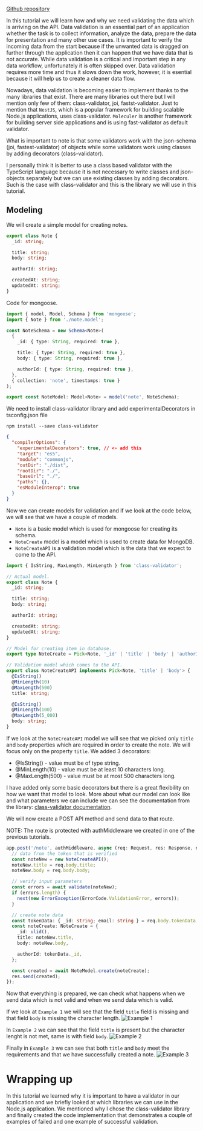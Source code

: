 [Github repository](https://github.com/nisicadmir/nodejs-typescript)

In this tutorial we will learn how and why we need validating the data which is arriving on the API. Data validation is an essential part of an application whether the task is to collect information, analyze the data, prepare the data for presentation and many other use cases. It is important to verify the incoming data from the start because if the unwanted data is dragged on further through the application then it can happen that we have data that is not accurate.
While data validation is a critical and important step in any data workflow, unfortunately it is often skipped over. Data validation requires more time and thus it slows down the work, however, it is esential because it will help us to create a cleaner data flow.

Nowadays, data validation is becoming easier to implement thanks to the many libraries that exist. There are many libraries out there but I will mention only few of them: class-validator, joi, fastst-validator.
Just to mention that `NestJS`, which is a popular framework for building scalable Node.js applications, uses class-validator. `Moleculer` is another framework for building server side applications and is using fast-validator as default validator.

What is important to note is that some validators work with the json-schema (joi, fastest-validator) of objects while some validators work using classes by adding decorators (class-validator).

I personally think it is better to use a class based validator with the TypeScript language because it is not necessary to write classes and json-objects separately but we can use existing classes by adding decorators. Such is the case with class-validator and this is the library we will use in this tutorial.

## Modeling

We will create a simple model for creating notes.
```typescript
export class Note {
  _id: string;

  title: string;
  body: string;

  authorId: string;

  createdAt: string;
  updatedAt: string;
}
```


Code for mongoose.
```typescript
import { model, Model, Schema } from 'mongoose';
import { Note } from './note.model';

const NoteSchema = new Schema<Note>(
  {
    _id: { type: String, required: true },

    title: { type: String, required: true },
    body: { type: String, required: true },

    authorId: { type: String, required: true },
  },
  { collection: 'note', timestamps: true }
);

export const NoteModel: Model<Note> = model('note', NoteSchema);
```

We need to install class-validator library and add experimentalDecorators in tsconfig.json file
```
npm install --save class-validator
```

```json
{
  "compilerOptions": {
    "experimentalDecorators": true, // <- add this
    "target": "es5",
    "module": "commonjs",
    "outDir": "./dist",
    "rootDir": "./",
    "baseUrl": "./",
    "paths": {},
    "esModuleInterop": true
  }
}

```

Now we can create models for validation and if we look at the code below, we will see that we have a couple of models.
- `Note` is a basic model which is used for mongoose for creating its schema.
- `NoteCreate` model is a model which is used to create data for MongoDB.
- `NoteCreateAPI` is a validation model which is the data that we expect to come to the API.

```typescript
import { IsString, MaxLength, MinLength } from 'class-validator';

// Actual model.
export class Note {
  _id: string;

  title: string;
  body: string;

  authorId: string;

  createdAt: string;
  updatedAt: string;
}

// Model for creating item in database.
export type NoteCreate = Pick<Note, '_id' | 'title' | 'body' | 'authorId'>;

// Validation model which comes to the API.
export class NoteCreateAPI implements Pick<Note, 'title' | 'body'> {
  @IsString()
  @MinLength(10)
  @MaxLength(500)
  title: string;

  @IsString()
  @MinLength(100)
  @MaxLength(5_000)
  body: string;
}
```

If we look at the `NoteCreateAPI` model we will see that we picked only `title` and `body` properties which are required in order to create the note. We will focus only on the property `title`. We added 3 decorators:
- @IsString() - value must be of type string.
- @MinLength(10) - value must be at least 10 characters long.
- @MaxLength(500) - value must be at most 500 characters long.

I have added only some basic decorators but there is a great flexibility on how we want that model to look. More about what our model can look like and what parameters we can include we can see the documentation from the library: [class-validator documentation](https://www.npmjs.com/package/class-validator).

We will now create a POST API method and send data to that route.

NOTE: The route is protected with authMiddleware we created in one of the previous tutorials.

```typescript
app.post('/note', authMiddleware, async (req: Request, res: Response, next: NextFunction) => {
  // data from the token that is verified
  const noteNew = new NoteCreateAPI();
  noteNew.title = req.body.title;
  noteNew.body = req.body.body;

  // verify input parameters
  const errors = await validate(noteNew);
  if (errors.length) {
    next(new ErrorException(ErrorCode.ValidationError, errors));
  }

  // create note data
  const tokenData: { _id: string; email: string } = req.body.tokenData;
  const noteCreate: NoteCreate = {
    _id: ulid(),
    title: noteNew.title,
    body: noteNew.body,

    authorId: tokenData._id,
  };

  const created = await NoteModel.create(noteCreate);
  res.send(created);
});
```

Now that everything is prepared, we can check what happens when we send data which is not valid and when we send data which is valid.

If we look at `Example 1` we will see that the field `title` field is missing and that field `body` is missing the character length.
![Example 1](https://raw.githubusercontent.com/nisicadmir/nodejs-typescript/master/tutorial-4/example_1.png "Example 1")

In `Example 2` we can see that the field `title` is present but the character lenght is not met, same is with field `body`.
![Example 2](https://github.com/nisicadmir/nodejs-typescript/blob/master/tutorial-4/example_2.png?raw=true "Example 2")

Finally in `Example 3` we can see that both `title` and `body` meet the requirements and that we have successfully created a note.
![Example 3](https://github.com/nisicadmir/nodejs-typescript/blob/master/tutorial-4/example_3.png?raw=true "Example 3")


# Wrapping up
In this tutorial we learned why it is important to have a validator in our application and we briefly looked at which libraries we can use in the Node.js application. We mentioned why I chose the class-validator library and finally created the code implementation that demonstrates a couple of examples of failed and one example of successful validation.
